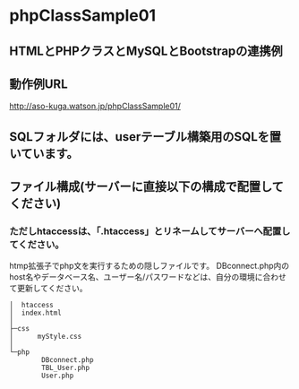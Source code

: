 # phpClassSample01
## HTMLとPHPクラスとMySQLとBootstrapの連携例

## 動作例URL
http://aso-kuga.watson.jp/phpClassSample01/

## SQLフォルダには、userテーブル構築用のSQLを置いています。
## ファイル構成(サーバーに直接以下の構成で配置してください)
### ただしhtaccessは、「.htaccess」とリネームしてサーバーへ配置してください。
htmp拡張子でphp文を実行するための隠しファイルです。
DBconnect.php内のhost名やデータベース名、ユーザー名/パスワードなどは、自分の環境に合わせて更新してください。

```
│  htaccess
│  index.html
│  
├─css
│      myStyle.css
│      
└─php
        DBconnect.php
        TBL_User.php
        User.php
```

